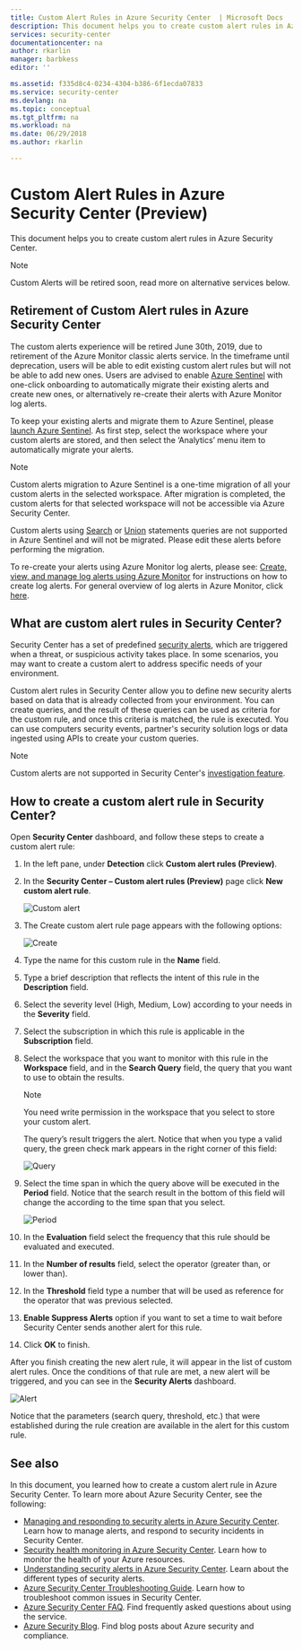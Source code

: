 ```yaml
---
title: Custom Alert Rules in Azure Security Center  | Microsoft Docs
description: This document helps you to create custom alert rules in Azure Security Center.
services: security-center
documentationcenter: na
author: rkarlin
manager: barbkess
editor: ''

ms.assetid: f335d8c4-0234-4304-b386-6f1ecda07833
ms.service: security-center
ms.devlang: na
ms.topic: conceptual
ms.tgt_pltfrm: na
ms.workload: na
ms.date: 06/29/2018
ms.author: rkarlin

---
```

# Custom Alert Rules in Azure Security Center (Preview)
This document helps you to create custom alert rules in Azure Security Center.

> [!NOTE]
> Custom Alerts will be retired soon, read more on alternative services below.

## Retirement of Custom Alert rules in Azure Security Center

The custom alerts experience will be retired June 30th, 2019, due to retirement of the Azure Monitor classic alerts service. In the timeframe until deprecation, users will be able to edit existing custom alert rules but will not be able to add new ones.
Users are advised to enable [Azure Sentinel](https://azure.microsoft.com/services/azure-sentinel/) with one-click onboarding to automatically migrate their existing alerts and create new ones, or alternatively re-create their alerts with Azure Monitor log alerts.
                                     
To keep your existing alerts and migrate them to Azure Sentinel, please [launch Azure Sentinel](https://portal.azure.com/#create/Microsoft.ASI/preview). As first step, select the workspace where your custom alerts are stored, and then select the ‘Analytics’ menu item to automatically migrate your alerts.

> [!NOTE]
> Custom alerts migration to Azure Sentinel is a one-time migration of all your custom alerts in the selected workspace. After migration is completed, the custom alerts for that selected workspace will not be accessible via Azure Security Center.
>
> Custom alerts using [Search](https://docs.microsoft.com/azure/azure-monitor/log-query/search-queries) or [Union](https://docs-analytics-eus.azurewebsites.net/queryLanguage/query_language_unionoperator.html) statements queries are not supported in Azure Sentinel and will not be migrated. Please edit these alerts before performing the migration.

To re-create your alerts using Azure Monitor log alerts, please see: [Create, view, and manage log alerts using Azure Monitor](https://docs.microsoft.com/azure/azure-monitor/platform/alerts-log) for instructions on how to create log alerts. For general overview of log alerts in Azure Monitor, click [here](https://docs.microsoft.com/azure/azure-monitor/platform/alerts-unified-log).

## What are custom alert rules in Security Center?

Security Center has a set of predefined [security alerts](https://docs.microsoft.com/azure/security-center/security-center-managing-and-responding-alerts), which are triggered when a threat, or suspicious activity takes place. In some scenarios, you may want to create a custom alert to address specific needs of your environment.

Custom alert rules in Security Center allow you to define new security alerts based on data that is already collected from your environment. You can create queries, and the result of these queries can be used as criteria for the custom rule, and once this criteria is matched, the rule is executed. You can use computers security events, partner's security solution logs or data ingested using APIs to create your custom queries.

> [!NOTE]
> Custom alerts are not supported in Security Center's [investigation feature](security-center-investigation.md).
>
>

## How to create a custom alert rule in Security Center?

Open **Security Center** dashboard, and follow these steps to create a custom alert rule:

1.	In the left pane, under **Detection** click **Custom alert rules (Preview)**.
2.	In the **Security Center – Custom alert rules (Preview)** page click **New custom alert rule**.

	![Custom alert](./media/security-center-custom-alert/security-center-custom-alert-fig1.png)

3.	The Create custom alert rule page appears with the following options:

	![Create](./media/security-center-custom-alert/security-center-custom-alert-fig2.png)

4.	Type the name for this custom rule in the **Name** field.
5.	Type a brief description that reflects the intent of this rule in the **Description** field.
6.	Select the severity level (High, Medium, Low) according to your needs in the **Severity** field.
7.	Select the subscription in which this rule is applicable in the **Subscription** field.
8.	Select the workspace that you want to monitor with this rule in the **Workspace** field, and in the **Search Query** field, the query that you want to use to obtain the results.

    > [!NOTE]
    > You need write permission in the workspace that you select to store your custom alert.
    >
    >

    The query’s result triggers the alert. Notice that when you type a valid query, the green check mark appears in the right corner of this field:

	![Query](./media/security-center-custom-alert/security-center-custom-alert-fig3.png)

10.	Select the time span in which the query above will be executed in the **Period** field. Notice that the search result in the bottom of this field will change the according to the time span that you select.

	![Period](./media/security-center-custom-alert/security-center-custom-alert-fig4.png)

11.	In the **Evaluation** field select the frequency that this rule should be evaluated and executed.
12.	In the **Number of results** field, select the operator (greater than, or lower than).
13.	In the **Threshold** field type a number that will be used as reference for the operator that was previous selected.
14.	**Enable Suppress Alerts** option if you want to set a time to wait before Security Center sends another alert for this rule.
15.	Click **OK** to finish.

After you finish creating the new alert rule, it will appear in the list of custom alert rules. Once the conditions of that rule are met, a new alert will be triggered, and you can see in the **Security Alerts** dashboard.

![Alert](./media/security-center-custom-alert/security-center-custom-alert-fig5.png)

Notice that the parameters (search query, threshold, etc.) that were established during the rule creation are available in the alert for this custom rule.

## See also
In this document, you learned how to create a custom alert rule in Azure Security Center. To learn more about Azure Security Center, see the following:

* [Managing and responding to security alerts in Azure Security Center](https://docs.microsoft.com/azure/security-center/security-center-managing-and-responding-alerts). Learn how to manage alerts, and respond to security incidents in Security Center.
* [Security health monitoring in Azure Security Center](security-center-monitoring.md). Learn how to monitor the health of your Azure resources.
* [Understanding security alerts in Azure Security Center](https://docs.microsoft.com/azure/security-center/security-center-alerts-type). Learn about the different types of security alerts.
* [Azure Security Center Troubleshooting Guide](https://docs.microsoft.com/azure/security-center/security-center-troubleshooting-guide). Learn how to troubleshoot common issues in Security Center.
* [Azure Security Center FAQ](security-center-faq.md). Find frequently asked questions about using the service.
* [Azure Security Blog](https://blogs.msdn.com/b/azuresecurity/). Find blog posts about Azure security and compliance.
